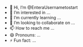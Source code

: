 - 👋 Hi, I’m @EnteraUsernametostart
- 👀 I’m interested in ...
- 🌱 I’m currently learning ...
- 💞️ I’m looking to collaborate on ...
- 📫 How to reach me ...
- 😄 Pronouns: ...
- ⚡ Fun fact: ...

<!---
EnteraUsernametostart/EnteraUsernametostart is a ✨ special ✨ repository because its `README.md` (this file) appears on your GitHub profile.
You can click the Preview link to take a look at your changes.
--->
